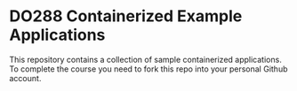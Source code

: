 # DO288 Containerized Example Applications

This repository contains a collection of sample containerized applications.  To complete the course you need to fork this repo into your personal Github account.